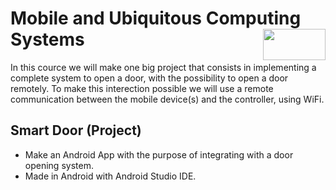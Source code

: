 # Mobile and Ubiquitous Computing Systems <img align="right" width="100" height="50" src="https://camo.githubusercontent.com/b2029ffe76b249d5bdd72d48611937651db6a96a/68747470733a2f2f692e696d6775722e636f6d2f4c304e4c616a582e706e67">

In this cource we will make one big project that consists in implementing a complete system to open a door, 
with the possibility to open a door remotely. To make this interection possible we will use a remote communication 
between the mobile device(s) and the controller, using WiFi.

## Smart Door (Project)

* Make an Android App with the purpose of integrating with a door opening system.
* Made in Android with Android Studio IDE.
